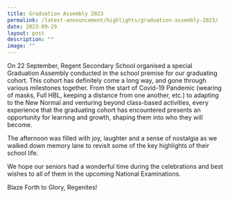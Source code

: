 ```yaml
---
title: Graduation Assembly 2023
permalink: /latest-announcement/highlights/graduation-assembly-2023/
date: 2023-09-29
layout: post
description: ""
image: ""
---
```

On 22 September, Regent Secondary School organised a special Graduation Assembly conducted in the school premise for our graduating cohort. This cohort has definitely come a long way, and gone through various milestones together. From the start of Covid-19 Pandemic (wearing of masks, Full HBL, keeping a distance from one another, etc.) to adapting to the New Normal and venturing beyond class-based activities, every experience that the graduating cohort has encountered presents an opportunity for learning and growth, shaping them into who they will become.

  

The afternoon was filled with joy, laughter and a sense of nostalgia as we walked down memory lane to revisit some of the key highlights of their school life.

We hope our seniors had a wonderful time during the celebrations and best wishes to all of them in the upcoming National Examinations. 

Blaze Forth to Glory, Regenites!

